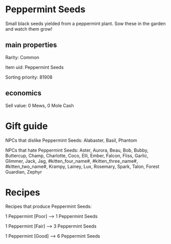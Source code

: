 # Peppermint Seeds

Small black seeds yielded from a peppermint plant. Sow these in the garden and watch them grow!

## main properties

Rarity: Common

Item uid: Peppermint Seeds

Sorting priority: 81908

## economics

Sell value: 0 Mews, 0 Mole Cash

# Gift guide

NPCs that dislike Peppermint Seeds: Alabaster, Basil, Phantom

NPCs that hate Peppermint Seeds: Aster, Aurora, Beau, Bob, Bubby, Buttercup, Champ, Charlotte, Coco, Elli, Ember, Falcon, Fliss, Garlic, Glimmer, Jack, Jag, #kitten_four_name#, #kitten_three_name#, #kitten_two_name#, Krampy, Lainey, Lux, Rosemary, Spark, Talon, Forest Guardian, Zephyr

# Recipes

Recipes that produce Peppermint Seeds:

1 Peppermint [Poor] --> 1 Peppermint Seeds

1 Peppermint [Fair] --> 3 Peppermint Seeds

1 Peppermint [Good] --> 6 Peppermint Seeds